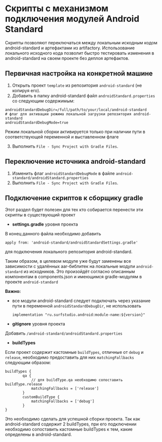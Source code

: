 # Скрипты с механизмом подключения модулей Android Standard

Скрипты позволяют переключаться между локальным искодным кодом android-standard и артефактами из artifactory.
Использование локального исходного кода позволит быстро тестировать изменения в android-standard на своем проекте без деплоя артефактов.

## Первичная настройка на конкретной машине

1. Открыть проект ```template``` из репозитория ```android-standard``` (не копируя его).
2. Добавить в папку android-standard файл ```androidStandard.properties``` со следующим содержимым:
```
androidStandardDebugDir=/full/path/to/your/local/android-standard
# флаг для активации режима локальной загрузки репозитория android-standard
androidStandardDebugMode=true
```

Режим локальной сборки активируется только при наличии пути в соответствующей переменной и выставленном флаге

3. Выполнить ```File - Sync Project with Gradle Files```.

## Переключение источника android-standard

1. Изменить флаг ```androidStandardDebugMode``` в файле ```android-standard/androidStandard.properties```
2. Выполнить ```File - Sync Project with Gradle Files```.

## Подключение скриптов к сборщику gradle
Этот раздел будет полезен для тех кто собирается перенести эти скрипты в существующий проект

+ **settings.gradle** уровня проекта

В конец данного файла необходимо добавить

```apply from: 'android-standard/androidStandardSettings.gradle'```

для подключения локального репозитория android-standard.

Таким образом, в целевом модуле уже будут заменены все зависимости с удалённых aar-библитек на локальные модули ```android-standard``` из исходников.
Это произойдёт согласно описанным компонентам в components.json и имеющимся gradle-модулям в проекте ```android-standard```

**Важно:**

+ все модули android-standard следует подключать через указание пути в переменной ```androidStandardDebugDir```, не использовать

  ```implementation "ru.surfstudio.android:module-name:${version}"```

+ **gitignore** уровня проекта

Добавить ```/android-standard/androidStandard.properties```

+ **buildTypes**

Если проект содержит кастомные ```buildTypes```, отличные от ```debug``` и ```release```, необходимо
предоставить для них ```matchingFallbacks``` следующим образом:

```
buildTypes {
        qa {
            // для buildType.qa необходимо сопоставить buildType.release
            matchingFallbacks = ['release']
        }
        customBuildType {
            matchingFallbacks = ['debug']
        }
}
```

Это необходимо сделать для успешной сборки проекта. Так как android-standard содержит 2 buildTypes,
при его подключении необходимо сопоставить кастомные buildTypes к тем, какие определены в android-standard.